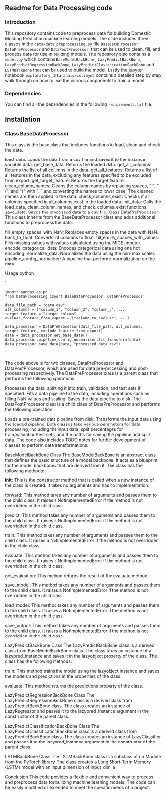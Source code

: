 ## Readme for Data Processing code

### Introduction
This repository contains code to preprocess data for building Domestic Molding Prediction
 machine learning models. The code includes three classes in the `data/data_preprocessing.py` file `BaseDataProcessor`, `DataPreProcessor` and `DataPostProcessor`, that can be used to clean, fill, and process data for use in building models. The repository also contains a `model.py` which contains     `BaseModelBackBone` , `LazyPredictBackBone`, `LazyPredictRegressionBackBone`, `LazyPredictClassificationBackBone` and `LSTMBackBone` that can be used to build the model, Lastly the jupyter notebook `exploratory_data_analysis.ipynb` contains a detailed step by step walk through on how to use the various conponents to train a model.

### Dependencies
You can find all the dependencies in the following `requirements.txt` file.

## Installation

### Class BaseDataProcessor

This class is the base class that includes functions to load, clean and check the data.

load_data: Loads the data from a csv file and saves it to the instance variable data.
get_base_data: Returns the loaded data.
get_all_columns: Returns the list of all columns in the data.
get_all_features: Returns a list of all features in the data, excluding any features specified to be excluded from export.
get_target_feature: Returns the target feature.
clean_column_names: Cleans the column names by replacing spaces, ":", "(", and ")" with "_" and converting the names to lower case. The cleaned names are then applied to the data.
check_columns_exist: Checks if all columns specified in all_columns exist in the loaded data.
init_data: Calls the load_data, clean_column_names, and check_columns_exist functions.
save_data: Saves the processed data to a csv file.
Class DataPreProcessor
This class inherits from the BaseDataProcessor class and adds additional functions to preprocess the data.

fill_empty_spaces_with_NaN: Replaces empty spaces in the data with NaN.
back_to_float: Converts int columns to float.
fill_empty_spaces_with_values: Fills missing values with values calculated using the MICE imputer.
encode_categorical_data: Encodes categorical data using one hot encoding.
normalize_data: Normalizes the data using the min-max scaler.
pipeline_config_normaliser: A pipeline that performs normalization on the data.

Usage
python

`

    import pandas as pd
    from DataProcessing import BaseDataProcessor, DataPreProcessor

    data_file_path = "data.csv"
    all_columns = ["column_1", "column_2", "column_3", ...]
    target_feature = "target_column"
    exclude_feature_from_export = ["column_to_exclude", ...]

    data_processor = DataPreProcessor(data_file_path, all_columns, target_feature, exclude_feature_from_export)
    data = data_processor.get_base_data()
    data_processor.pipeline_config_normaliser.fit_transform(data)
    data_processor.save_data(data, "processed_data.csv")
`

The code above is for two classes, DataPreProcessor and DataPostProcessor, which are used for data pre-processing and post-processing respectively. The DataPreProcessor class is a parent class that performs the following operations:

Processes the data, splitting it into train, validation, and test sets if specified.
Fits a data pipeline to the data, including operations such as filling NaN values and scaling.
Saves the data pipeline to disk.
The DataPostProcessor class is a child class of DataPreProcessor and performs the following operation:

Loads a pre-trained data pipeline from disk.
Transforms the input data using the loaded pipeline.
Both classes take various parameters for data processing, including the input data, split percentages for train/validation/test sets, and the paths for saving the pipeline and split data. The code also includes TODO notes for further development of classes to perform data transformations.

BaseModelBackBone Class
The BaseModelBackBone is an abstract class that defines the basic structure of a model backbone. It acts as a blueprint for the model backbones that are derived from it. The class has the following methods:

__init__: This is the constructor method that is called when a new instance of the class is created. It takes no arguments and has no implementation.

forward: This method takes any number of arguments and passes them to the child class. It raises a NotImplementedError if the method is not overridden in the child class.

predict: This method takes any number of arguments and passes them to the child class. It raises a NotImplementedError if the method is not overridden in the child class.

train: This method takes any number of arguments and passes them to the child class. It raises a NotImplementedError if the method is not overridden in the child class.

evaluate: This method takes any number of arguments and passes them to the child class. It raises a NotImplementedError if the method is not overridden in the child class.

get_evaluation: This method returns the result of the evaluate method.

save_model: This method takes any number of arguments and passes them to the child class. It raises a NotImplementedError if the method is not overridden in the child class.

load_model: This method takes any number of arguments and passes them to the child class. It raises a NotImplementedError if the method is not overridden in the child class.

save_output: This method takes any number of arguments and passes them to the child class. It raises a NotImplementedError if the method is not overridden in the child class.

LazyPredictBackBone Class
The LazyPredictBackBone class is a derived class from BaseModelBackBone class. The class takes an instance of a lazypred_instance and saves it in the lazyobject property of the class. The class has the following methods:

train: This method trains the model using the lazyobject instance and saves the models and predictions in the properties of the class.

evaluate: This method returns the predictions property of the class.

LazyPredictRegressionBackBone Class
The LazyPredictRegressionBackBone class is a derived class from LazyPredictBackBone class. The class creates an instance of LazyRegressor and passes it to the lazypred_instance argument in the constructor of the parent class.

LazyPredictClassificationBackBone Class
The LazyPredictClassificationBackBone class is a derived class from LazyPredictBackBone class. The class creates an instance of LazyClassifier and passes it to the lazypred_instance argument in the constructor of the parent class.

LSTMBackBone Class
The LSTMBackBone class is a subclass of nn.Module from the PyTorch library. The class creates a Long Short-Term Memory (LSTM) model with an input dimension of input_dim, a

Conclusion
This code provides a flexible and convenient way to process and preprocess data for building machine learning models. The code can be easily modified or extended to meet the specific needs of a project.